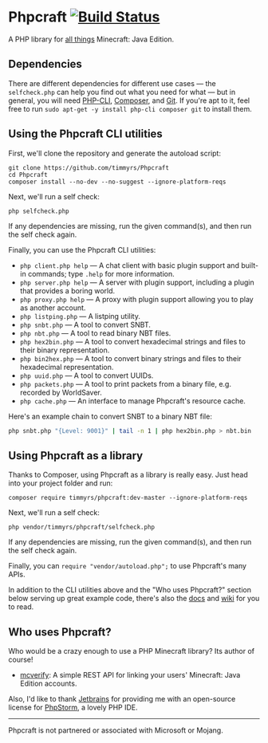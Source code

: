 # Phpcraft [![Build Status](https://travis-ci.org/timmyrs/Phpcraft.svg?branch=master)](https://travis-ci.org/timmyrs/Phpcraft)

A PHP library for [all things](https://phpcraft.de/docs/inherits.html) Minecraft: Java Edition.

## Dependencies

There are different dependencies for different use cases — the `selfcheck.php` can help you find out what you need for what — but in general, you will need [PHP-CLI](https://www.php.net/downloads.php), [Composer](https://getcomposer.org/download/), and [Git](https://git-scm.com/downloads).
If you're apt to it, feel free to run `sudo apt-get -y install php-cli composer git` to install them.

## Using the Phpcraft CLI utilities

First, we'll clone the repository and generate the autoload script:

    git clone https://github.com/timmyrs/Phpcraft
    cd Phpcraft
    composer install --no-dev --no-suggest --ignore-platform-reqs

Next, we'll run a self check:

    php selfcheck.php

If any dependencies are missing, run the given command(s), and then run the self check again.

Finally, you can use the Phpcraft CLI utilities:

- `php client.php help` — A chat client with basic plugin support and built-in commands; type `.help` for more information.
- `php server.php help` — A server with plugin support, including a plugin that provides a boring world.
- `php proxy.php help` — A proxy with plugin support allowing you to play as another account.
- `php listping.php` — A listping utility.
- `php snbt.php` — A tool to convert SNBT.
- `php nbt.php` — A tool to read binary NBT files.
- `php hex2bin.php` — A tool to convert hexadecimal strings and files to their binary representation.
- `php bin2hex.php` — A tool to convert binary strings and files to their hexadecimal representation.
- `php uuid.php` — A tool to convert UUIDs.
- `php packets.php` — A tool to print packets from a binary file, e.g. recorded by WorldSaver.
- `php cache.php` — An interface to manage Phpcraft's resource cache.

Here's an example chain to convert SNBT to a binary NBT file:

```Bash
php snbt.php "{Level: 9001}" | tail -n 1 | php hex2bin.php > nbt.bin
```

## Using Phpcraft as a library

Thanks to Composer, using Phpcraft as a library is really easy. Just head into your project folder and run:

    composer require timmyrs/phpcraft:dev-master --ignore-platform-reqs

Next, we'll run a self check:

    php vendor/timmyrs/phpcraft/selfcheck.php

If any dependencies are missing, run the given command(s), and then run the self check again.

Finally, you can `require "vendor/autoload.php";` to use Phpcraft's many APIs.

In addition to the CLI utilities above and the "Who uses Phpcraft?" section below serving up great example code, there's also the [docs](https://phpcraft.de/docs/index.html) and [wiki](https://github.com/timmyrs/Phpcraft/wiki) for you to read.

## Who uses Phpcraft?

Who would be a crazy enough to use a PHP Minecraft library? Its author of course!

- [mcverify](https://github.com/timmyrs/mcverify): A simple REST API for linking your users' Minecraft: Java Edition accounts.

Also, I'd like to thank [Jetbrains](https://www.jetbrains.com/?from=Phpcraft) for providing me with an open-source license for [PhpStorm](https://www.jetbrains.com/phpstorm/?from=Phpcraft), a lovely PHP IDE.

---

Phpcraft is not partnered or associated with Microsoft or Mojang.
